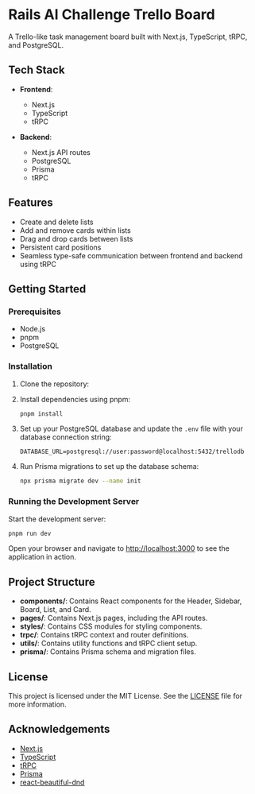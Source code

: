 # Rails AI Challenge Trello Board

A Trello-like task management board built with Next.js, TypeScript, tRPC, and PostgreSQL.

## Tech Stack

- **Frontend**:

  - Next.js
  - TypeScript
  - tRPC

- **Backend**:
  - Next.js API routes
  - PostgreSQL
  - Prisma
  - tRPC

## Features

- Create and delete lists
- Add and remove cards within lists
- Drag and drop cards between lists
- Persistent card positions
- Seamless type-safe communication between frontend and backend using tRPC

## Getting Started

### Prerequisites

- Node.js
- pnpm
- PostgreSQL

### Installation

1. Clone the repository:

2. Install dependencies using pnpm:

   ```sh
   pnpm install
   ```

3. Set up your PostgreSQL database and update the `.env` file with your database connection string:

   ```env
   DATABASE_URL=postgresql://user:password@localhost:5432/trellodb
   ```

4. Run Prisma migrations to set up the database schema:

   ```sh
   npx prisma migrate dev --name init
   ```

### Running the Development Server

Start the development server:

```sh
pnpm run dev
```

Open your browser and navigate to [http://localhost:3000](http://localhost:3000) to see the application in action.

## Project Structure

- **components/**: Contains React components for the Header, Sidebar, Board, List, and Card.
- **pages/**: Contains Next.js pages, including the API routes.
- **styles/**: Contains CSS modules for styling components.
- **trpc/**: Contains tRPC context and router definitions.
- **utils/**: Contains utility functions and tRPC client setup.
- **prisma/**: Contains Prisma schema and migration files.

## License

This project is licensed under the MIT License. See the [LICENSE](LICENSE) file for more information.

## Acknowledgements

- [Next.js](https://nextjs.org/)
- [TypeScript](https://www.typescriptlang.org/)
- [tRPC](https://trpc.io/)
- [Prisma](https://www.prisma.io/)
- [react-beautiful-dnd](https://github.com/atlassian/react-beautiful-dnd)
